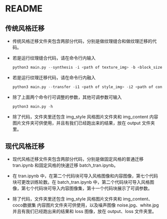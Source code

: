 # README

## 传统风格迁移

- 传统风格迁移文件夹包含两部分代码，分别是做纹理缝合和做纹理迁移的代码。

- 若是运行纹理缝合代码，请在命令行内输入

  ```python
  python3 main.py --synthesis -i <path of texture_img> -b <block_size> -o <overlap_size> -t <tolerance>
  ```

- 若是运行纹理迁移代码，请在命令行内融入

  ```python
  python3 main.py --transfer -i1 <path of style_img> -i2 <path of content_img> -b <block_size> -o <overlap_size> -t <tolerance> -a <alpha>
  ```

- 除了上面两个命令行可调整的参数，其他可调参数可输入

  ```python
  python3 main.py -h
  ```

- 除了代码，文件夹里还包含 img_style 风格图片文件夹和 img_content 内容图片文件夹可供使用，并且有我们已经跑出来的结果，放在 output 文件夹里。

## 现代风格迁移

- 现代风格迁移文件夹包含两部分代码，分别是做固定风格的普通迁移 tran.ipynb 和固定风格的快速迁移 batch_tran.ipynb。

- 在 tran.ipynb 中，在第二个代码块可导入风格图像和内容图像，第七个代码块可更改训练轮数。在 batch_tran.ipynb 中，第二个代码块可导入风格图像，第七个代码块可导入内容图像集，第十一个代码块展示了可调参数。

- 除了代码，文件夹里还包含 img_style 风格图片文件夹和 img_content、coco数据集 内容图片文件夹可供使用，以及噪声图像 noise.jpg、white.jpg 并且有我们已经跑出来的结果和 loss 图像，放在 output、loss 文件夹里。

